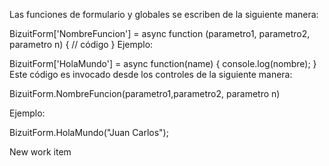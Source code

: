 Las funciones de formulario y globales se escriben de la siguiente manera:

BizuitForm['NombreFuncion'] = async function (parametro1, parametro2, parametro n)
{
// código
}
Ejemplo:

BizuitForm['HolaMundo'] = async function(name)
{
    console.log(nombre);
}
Este código es invocado desde los controles de la siguiente manera:

BizuitForm.NombreFuncion(parametro1,parametro2, parametro n)

Ejemplo:

BizuitForm.HolaMundo("Juan Carlos");


New work item
